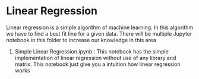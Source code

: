 # Linear Regression
Linear regression is a simple algorithm of machine learning. In this algorithm we have to find a best fit line for a given data.
There will be multiple Jupyter notebook in this folder to increase our knowledge in this area
1. Simple Linear Regression.ipynb : This notebook has the simple implementation of linear regression without use of any library and matrix. This notebook just give you a intuition how linear regression works
